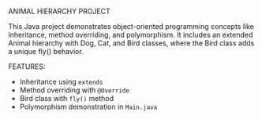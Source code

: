  ANIMAL HIERARCHY PROJECT

This Java project demonstrates object-oriented programming concepts like inheritance, method overriding, and polymorphism. 
It includes an extended Animal hierarchy with Dog, Cat, and Bird classes, where the Bird class adds a unique fly() behavior.

 FEATURES:
- Inheritance using `extends`
- Method overriding with `@Override`
- Bird class with `fly()` method
- Polymorphism demonstration in `Main.java`
